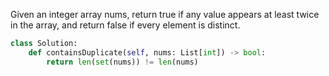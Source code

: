 Given an integer array nums, return true if any value appears at least twice in the array, and return false if every element is distinct.

```Python
class Solution:
    def containsDuplicate(self, nums: List[int]) -> bool:
        return len(set(nums)) != len(nums)
```
